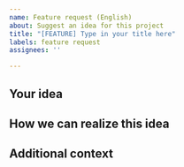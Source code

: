 ```yaml
---
name: Feature request (English)
about: Suggest an idea for this project
title: "[FEATURE] Type in your title here"
labels: feature request
assignees: ''

---
```


## Your idea
<!--Describe your idea for our project. Also tell us if your idea is related to a existing problem. But if you're about to submit a bug, you can create a BUG REPORT instead of this template-->

## How we can realize this idea
<!--A clear and concise description of what you want to happen. If this is a feature already existing in another app you may also post it here. Attaching a screenshot (if existing) or a sketch (if not) is recommended.-->

## Additional context
<!--Add any other context about the feature request here.-->
